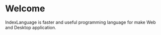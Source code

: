 # Welcome

IndexLanguage is faster and useful programming language for make Web and Desktop application.
